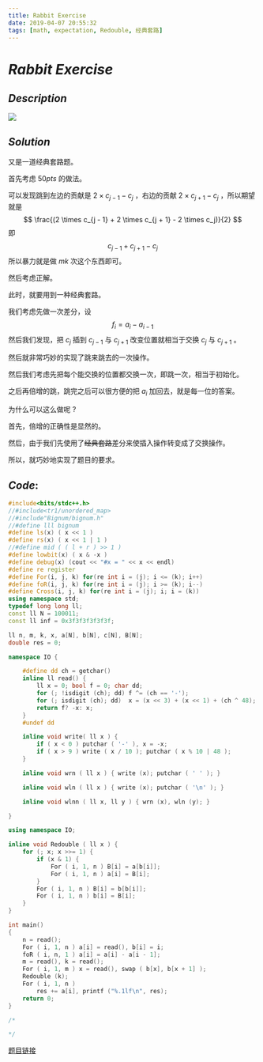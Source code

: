 ```yaml
---
title: Rabbit Exercise
date: 2019-04-07 20:55:32
tags: [math, expectation, Redouble, 经典套路]
---
```


# $Rabbit$ $Exercise$

## $Description$

![](https://s2.ax1x.com/2019/04/07/AhO97F.png)



## $Solution$

又是一道经典套路题。

首先考虑 $50pts$ 的做法。

可以发现跳到左边的贡献是 $2\times c_{j - 1} - c_j$ ，右边的贡献 $2\times c_{j + 1} - c_j$ ，所以期望就是 
$$
\frac{(2 \times c_{j - 1} + 2 \times c_{j + 1} - 2 \times c_j)}{2}
$$
即
$$
c_{j - 1} + c_{j + 1} - c_j
$$
所以暴力就是做 $mk$ 次这个东西即可。

然后考虑正解。

此时，就要用到一种经典套路。

我们考虑先做一次差分，设 
$$
f_i = a_i - a_{i - 1}
$$
然后我们发现，把 $c_j$ 插到 $c_{j - 1}$ 与 $c_{j +1}$ 改变位置就相当于交换 $c_j$ 与 $c_{j + 1}$ 。

然后就非常巧妙的实现了跳来跳去的一次操作。

然后我们考虑先把每个能交换的位置都交换一次，即跳一次，相当于初始化。

之后再倍增的跳，跳完之后可以很方便的把 $a_i$ 加回去，就是每一位的答案。

为什么可以这么做呢 $?$ 

首先，倍增的正确性是显然的。

然后，由于我们先使用了~~经典套路~~差分来使插入操作转变成了交换操作。

所以，就巧妙地实现了题目的要求。



## $Code:$

```cpp
#include<bits/stdc++.h>
//#include<tr1/unordered_map>
//#include"Bignum/bignum.h"
//#define lll bignum
#define ls(x) ( x << 1 )
#define rs(x) ( x << 1 | 1 )
//#define mid ( ( l + r ) >> 1 )
#define lowbit(x) ( x & -x )
#define debug(x) (cout << "#x = " << x << endl)
#define re register
#define For(i, j, k) for(re int i = (j); i <= (k); i++)
#define foR(i, j, k) for(re int i = (j); i >= (k); i--)
#define Cross(i, j, k) for(re int i = (j); i; i = (k))
using namespace std;
typedef long long ll;
const ll N = 100011;
const ll inf = 0x3f3f3f3f3f3f;

ll n, m, k, x, a[N], b[N], c[N], B[N];
double res = 0;

namespace IO {

    #define dd ch = getchar()
    inline ll read() {
        ll x = 0; bool f = 0; char dd;
        for (; !isdigit (ch); dd) f ^= (ch == '-');
        for (; isdigit (ch); dd)  x = (x << 3) + (x << 1) + (ch ^ 48);
        return f? -x: x;
    }
    #undef dd

    inline void write( ll x ) {
        if ( x < 0 ) putchar ( '-' ), x = -x;
        if ( x > 9 ) write ( x / 10 ); putchar ( x % 10 | 48 );
    }

    inline void wrn ( ll x ) { write (x); putchar ( ' ' ); }

    inline void wln ( ll x ) { write (x); putchar ( '\n' ); }

    inline void wlnn ( ll x, ll y ) { wrn (x), wln (y); }

}

using namespace IO;

inline void Redouble ( ll x ) {
    for (; x; x >>= 1) {
        if (x & 1) {
            For ( i, 1, n ) B[i] = a[b[i]]; 
            For ( i, 1, n ) a[i] = B[i];
        }
        For ( i, 1, n ) B[i] = b[b[i]]; 
        For ( i, 1, n ) b[i] = B[i];
    }
}

int main() 
{
    n = read(); 
    For ( i, 1, n ) a[i] = read(), b[i] = i;
    foR ( i, n, 1 ) a[i] = a[i] - a[i - 1];
    m = read(), k = read();
    For ( i, 1, m ) x = read(), swap ( b[x], b[x + 1] );
    Redouble (k);
    For ( i, 1, n ) 
        res += a[i], printf ("%.1lf\n", res);
    return 0;
}

/*

*/

```

[题目链接](<https://www.luogu.org/problemnew/show/AT2164>)